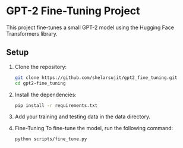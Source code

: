 # GPT-2 Fine-Tuning Project

This project fine-tunes a small GPT-2 model using the Hugging Face Transformers library.

## Setup

1. Clone the repository:
   ```sh
   git clone https://github.com/shelarsujit/gpt2_fine_tuning.git
   cd gpt2-fine_tuning

2. Install the dependencies:
    ```sh
    pip install -r requirements.txt

3. Add your training and testing data in the data directory.

4. Fine-Tuning
    To fine-tune the model, run the following command:
    ```sh
    python scripts/fine_tune.py
